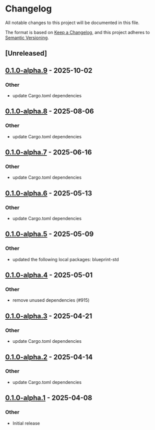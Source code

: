 # Changelog

All notable changes to this project will be documented in this file.

The format is based on [Keep a Changelog](https://keepachangelog.com/en/1.0.0/),
and this project adheres to [Semantic Versioning](https://semver.org/spec/v2.0.0.html).

## [Unreleased]

## [0.1.0-alpha.9](https://github.com/tangle-network/blueprint/compare/blueprint-crypto-core-v0.1.0-alpha.8...blueprint-crypto-core-v0.1.0-alpha.9) - 2025-10-02

### Other

- update Cargo.toml dependencies

## [0.1.0-alpha.8](https://github.com/tangle-network/blueprint/compare/blueprint-crypto-core-v0.1.0-alpha.7...blueprint-crypto-core-v0.1.0-alpha.8) - 2025-08-06

### Other

- update Cargo.toml dependencies

## [0.1.0-alpha.7](https://github.com/tangle-network/blueprint/compare/blueprint-crypto-core-v0.1.0-alpha.6...blueprint-crypto-core-v0.1.0-alpha.7) - 2025-06-16

### Other

- update Cargo.toml dependencies

## [0.1.0-alpha.6](https://github.com/tangle-network/blueprint/compare/blueprint-crypto-core-v0.1.0-alpha.5...blueprint-crypto-core-v0.1.0-alpha.6) - 2025-05-13

### Other

- update Cargo.toml dependencies

## [0.1.0-alpha.5](https://github.com/tangle-network/blueprint/compare/blueprint-crypto-core-v0.1.0-alpha.4...blueprint-crypto-core-v0.1.0-alpha.5) - 2025-05-09

### Other

- updated the following local packages: blueprint-std

## [0.1.0-alpha.4](https://github.com/tangle-network/blueprint/compare/blueprint-crypto-core-v0.1.0-alpha.3...blueprint-crypto-core-v0.1.0-alpha.4) - 2025-05-01

### Other

- remove unused dependencies (#915)

## [0.1.0-alpha.3](https://github.com/tangle-network/blueprint/compare/blueprint-crypto-core-v0.1.0-alpha.2...blueprint-crypto-core-v0.1.0-alpha.3) - 2025-04-21

### Other

- update Cargo.toml dependencies

## [0.1.0-alpha.2](https://github.com/tangle-network/blueprint/compare/blueprint-crypto-core-v0.1.0-alpha.1...blueprint-crypto-core-v0.1.0-alpha.2) - 2025-04-14

### Other

- update Cargo.toml dependencies

## [0.1.0-alpha.1](https://github.com/tangle-network/blueprint/releases/tag/blueprint-crypto-core-v0.1.0-alpha.1) - 2025-04-08

### Other

- Initial release
